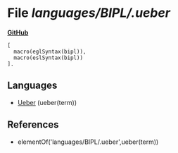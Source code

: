# File _languages/BIPL/.ueber_
**[GitHub](https://github.com/softlang/yas/blob/master/languages/BIPL/.ueber)**
```
[
  macro(eglSyntax(bipl)),
  macro(eslSyntax(bipl))
].
```

## Languages
* [Ueber](../languages/Ueber.md) (ueber(term))

## References
* elementOf('languages/BIPL/.ueber',ueber(term))
